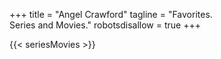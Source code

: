 +++
title = "Angel Crawford"
tagline = "Favorites.<br>Series and Movies."
robotsdisallow = true
+++

{{< seriesMovies >}}

